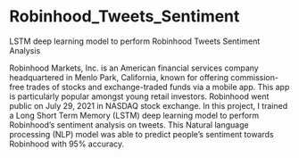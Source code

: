 # Robinhood_Tweets_Sentiment
LSTM deep learning model to perform Robinhood Tweets Sentiment  Analysis

Robinhood Markets, Inc. is an American financial services company headquartered in Menlo Park, California, known for offering commission-free trades of stocks and exchange-traded funds via a mobile app. This app is particularly popular amongst young retail investors. Robinhood went public on July 29, 2021 in NASDAQ stock exchange. In this project, I trained a Long Short Term Memory (LSTM) deep learning model to perform Robinhood’s sentiment analysis on tweets. This Natural language processing (NLP) model was able to predict people’s sentiment towards Robinhood with 95% accuracy. 
